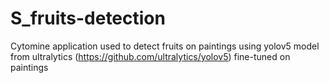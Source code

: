 # S_fruits-detection
Cytomine application used to detect fruits on paintings using yolov5 model from ultralytics (https://github.com/ultralytics/yolov5) fine-tuned on paintings
